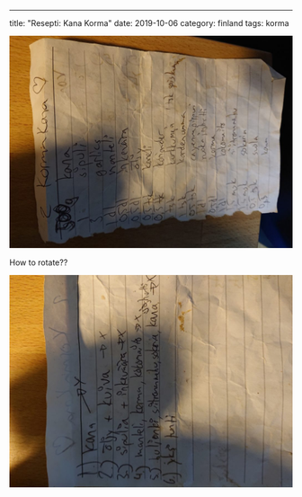 ---
title: "Resepti: Kana Korma"
date: 2019-10-06
category: finland
tags: korma

![](images/DSC_1084-1024x768.jpg)

How to rotate??

![](images/DSC_1085-1024x768.jpg)
